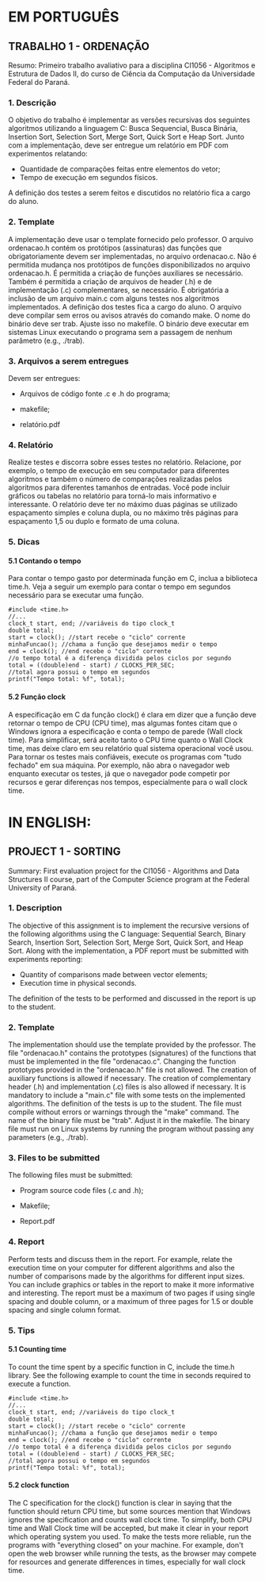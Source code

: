 # EM PORTUGUÊS

## TRABALHO 1 - ORDENAÇÃO
Resumo:
Primeiro trabalho avaliativo para a disciplina CI1056 - Algoritmos e Estrutura de Dados II, do curso de Ciência da Computação da Universidade Federal do Paraná.

### 1. Descrição

O objetivo do trabalho é implementar as versões recursivas dos seguintes algoritmos utilizando a linguagem C: Busca Sequencial, Busca Binária, Insertion Sort, Selection Sort, Merge Sort, Quick Sort e Heap Sort.
Junto com a implementação, deve ser entregue um relatório em PDF com experimentos relatando:
- Quantidade de comparações feitas entre elementos do vetor;
- Tempo de execução em segundos físicos.

A definição dos testes a serem feitos e discutidos no relatório fica a cargo do aluno.

### 2. Template

A implementação deve usar o template fornecido pelo professor.
O arquivo ordenacao.h contém os protótipos (assinaturas) das funções que obrigatoriamente devem ser implementadas, no arquivo ordenacao.c.
Não é permitida mudança nos protótipos de funções disponibilizados no arquivo ordenacao.h. É permitida a criação de funções auxiliares se necessário. Também é permitida a criação de arquivos de header (.h) e de implementação (.c) complementares, se necessário.
É obrigatória a inclusão de um arquivo main.c com alguns testes nos algoritmos implementados.
A definição dos testes fica a cargo do aluno.
O arquivo deve compilar sem erros ou avisos através do comando make.
O nome do binário deve ser trab. Ajuste isso no makefile. O binário deve executar em sistemas Linux executando o programa sem a passagem de nenhum parâmetro (e.g., ./trab).

### 3. Arquivos a serem entregues

Devem ser entregues:

- Arquivos de código fonte .c e .h do programa;

- makefile;

- relatório.pdf
  
### 4. Relatório

Realize testes e discorra sobre esses testes no relatório. Relacione, por exemplo, o tempo de execução em seu computador para diferentes algoritmos e também o número de comparações realizadas pelos algoritmos para diferentes tamanhos de entradas.
Você pode incluir gráficos ou tabelas no relatório para torná-lo mais informativo e interessante. O relatório deve ter no máximo duas páginas se utilizado espaçamento simples e coluna dupla, ou no máximo três páginas para espaçamento 1,5 ou duplo e formato de uma coluna.

### 5. Dicas
#### 5.1 Contando o tempo
Para contar o tempo gasto por determinada função em C, inclua a biblioteca time.h. Veja a
seguir um exemplo para contar o tempo em segundos necessário para se executar uma função.

```
#include <time.h>
//...
clock_t start, end; //variáveis do tipo clock_t
double total;
start = clock(); //start recebe o "ciclo" corrente
minhaFuncao(); //chama a função que desejamos medir o tempo
end = clock(); //end recebe o "ciclo" corrente
//o tempo total é a diferença dividida pelos ciclos por segundo
total = ((double)end - start) / CLOCKS_PER_SEC;
//total agora possui o tempo em segundos
printf("Tempo total: %f", total);
```

#### 5.2 Função clock
A especificação em C da função clock() é clara em dizer que a função deve retornar o tempo de CPU (CPU time), mas algumas fontes citam que o Windows ignora a especificação e conta o tempo de parede (Wall clock time). Para simplificar, será aceito tanto o CPU time quanto o Wall Clock time, mas deixe claro em seu relatório qual sistema operacional você usou. 
Para tornar os testes mais confiáveis, execute os programas com "tudo fechado" em sua máquina. Por exemplo, não abra o navegador web enquanto executar os testes, já que o navegador pode competir por recursos e gerar diferenças nos tempos, especialmente para o wall clock time.

# IN ENGLISH:

## PROJECT 1 - SORTING
Summary:
First evaluation project for the CI1056 - Algorithms and Data Structures II course, part of the Computer Science program at the Federal University of Paraná.

### 1. Description

The objective of this assignment is to implement the recursive versions of the following algorithms using the C language: Sequential Search, Binary Search, Insertion Sort, Selection Sort, Merge Sort, Quick Sort, and Heap Sort.
Along with the implementation, a PDF report must be submitted with experiments reporting:
- Quantity of comparisons made between vector elements;
- Execution time in physical seconds.

The definition of the tests to be performed and discussed in the report is up to the student.

### 2. Template

The implementation should use the template provided by the professor.
The file "ordenacao.h" contains the prototypes (signatures) of the functions that must be implemented in the file "ordenacao.c".
Changing the function prototypes provided in the "ordenacao.h" file is not allowed. The creation of auxiliary functions is allowed if necessary. The creation of complementary header (.h) and implementation (.c) files is also allowed if necessary.
It is mandatory to include a "main.c" file with some tests on the implemented algorithms.
The definition of the tests is up to the student.
The file must compile without errors or warnings through the "make" command.
The name of the binary file must be "trab". Adjust it in the makefile. The binary file must run on Linux systems by running the program without passing any parameters (e.g., ./trab).

### 3. Files to be submitted

The following files must be submitted:

- Program source code files (.c and .h);

- Makefile;

- Report.pdf
  
### 4. Report

Perform tests and discuss them in the report. For example, relate the execution time on your computer for different algorithms and also the number of comparisons made by the algorithms for different input sizes.
You can include graphics or tables in the report to make it more informative and interesting. The report must be a maximum of two pages if using single spacing and double column, or a maximum of three pages for 1.5 or double spacing and single column format.

### 5. Tips
#### 5.1 Counting time
To count the time spent by a specific function in C, include the time.h library. See the following example to count the time in seconds required to execute a function.

```
#include <time.h>
//...
clock_t start, end; //variáveis do tipo clock_t
double total;
start = clock(); //start recebe o "ciclo" corrente
minhaFuncao(); //chama a função que desejamos medir o tempo
end = clock(); //end recebe o "ciclo" corrente
//o tempo total é a diferença dividida pelos ciclos por segundo
total = ((double)end - start) / CLOCKS_PER_SEC;
//total agora possui o tempo em segundos
printf("Tempo total: %f", total);
```


#### 5.2 clock function
The C specification for the clock() function is clear in saying that the function should return CPU time, but some sources mention that Windows ignores the specification and counts wall clock time. To simplify, both CPU time and Wall Clock time will be accepted, but make it clear in your report which operating system you used. 
To make the tests more reliable, run the programs with "everything closed" on your machine. For example, don't open the web browser while running the tests, as the browser may compete for resources and generate differences in times, especially for wall clock time.




